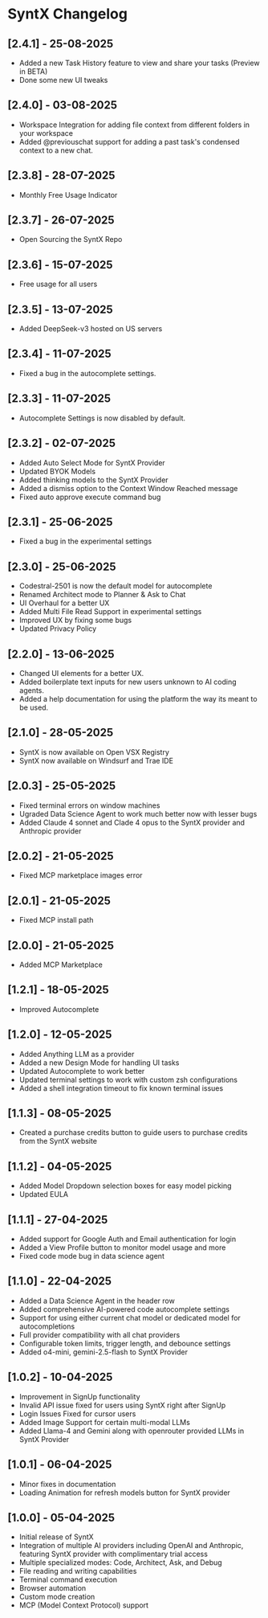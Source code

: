 # SyntX Changelog

## [2.4.1] - 25-08-2025

- Added a new Task History feature to view and share your tasks (Preview in BETA)
- Done some new UI tweaks

## [2.4.0] - 03-08-2025

- Workspace Integration for adding file context from different folders in your workspace
- Added @previouschat support for adding a past task's condensed context to a new chat.

## [2.3.8] - 28-07-2025

- Monthly Free Usage Indicator

## [2.3.7] - 26-07-2025

- Open Sourcing the SyntX Repo

## [2.3.6] - 15-07-2025

- Free usage for all users

## [2.3.5] - 13-07-2025

- Added DeepSeek-v3 hosted on US servers

## [2.3.4] - 11-07-2025

- Fixed a bug in the autocomplete settings.

## [2.3.3] - 11-07-2025

- Autocomplete Settings is now disabled by default.

## [2.3.2] - 02-07-2025

- Added Auto Select Mode for SyntX Provider
- Updated BYOK Models
- Added thinking models to the SyntX Provider
- Added a dismiss option to the Context Window Reached message
- Fixed auto approve execute command bug

## [2.3.1] - 25-06-2025

- Fixed a bug in the experimental settings

## [2.3.0] - 25-06-2025

- Codestral-2501 is now the default model for autocomplete
- Renamed Architect mode to Planner & Ask to Chat
- UI Overhaul for a better UX
- Added Multi File Read Support in experimental settings
- Improved UX by fixing some bugs
- Updated Privacy Policy

## [2.2.0] - 13-06-2025

- Changed UI elements for a better UX.
- Added boilerplate text inputs for new users unknown to AI coding agents.
- Added a help documentation for using the platform the way its meant to be used.

## [2.1.0] - 28-05-2025

- SyntX is now available on Open VSX Registry
- SyntX now available on Windsurf and Trae IDE

## [2.0.3] - 25-05-2025

- Fixed terminal errors on window machines
- Ugraded Data Science Agent to work much better now with lesser bugs
- Added Claude 4 sonnet and Clade 4 opus to the SyntX provider and Anthropic provider

## [2.0.2] - 21-05-2025

- Fixed MCP marketplace images error

## [2.0.1] - 21-05-2025

- Fixed MCP install path

## [2.0.0] - 21-05-2025

- Added MCP Marketplace

## [1.2.1] - 18-05-2025

- Improved Autocomplete

## [1.2.0] - 12-05-2025

- Added Anything LLM as a provider
- Added a new Design Mode for handling UI tasks
- Updated Autocomplete to work better
- Updated terminal settings to work with custom zsh configurations
- Added a shell integration timeout to fix known terminal issues

## [1.1.3] - 08-05-2025

- Created a purchase credits button to guide users to purchase credits from the SyntX website

## [1.1.2] - 04-05-2025

- Added Model Dropdown selection boxes for easy model picking
- Updated EULA

## [1.1.1] - 27-04-2025

- Added support for Google Auth and Email authentication for login
- Added a View Profile button to monitor model usage and more
- Fixed code mode bug in data science agent

## [1.1.0] - 22-04-2025

- Added a Data Science Agent in the header row
- Added comprehensive AI-powered code autocomplete settings
- Support for using either current chat model or dedicated model for autocompletions
- Full provider compatibility with all chat providers
- Configurable token limits, trigger length, and debounce settings
- Added o4-mini, gemini-2.5-flash to SyntX Provider

## [1.0.2] - 10-04-2025

- Improvement in SignUp functionality
- Invalid API issue fixed for users using SyntX right after SignUp
- Login Issues Fixed for cursor users
- Added Image Support for certain multi-modal LLMs
- Added Llama-4 and Gemini along with openrouter provided LLMs in SyntX Provider

## [1.0.1] - 06-04-2025

- Minor fixes in documentation
- Loading Animation for refresh models button for SyntX provider

## [1.0.0] - 05-04-2025

- Initial release of SyntX
- Integration of multiple AI providers including OpenAI and Anthropic, featuring SyntX provider with complimentary trial access
- Multiple specialized modes: Code, Architect, Ask, and Debug
- File reading and writing capabilities
- Terminal command execution
- Browser automation
- Custom mode creation
- MCP (Model Context Protocol) support
